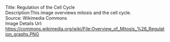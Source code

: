 Title: Regulation of the Cell Cycle\
Description:This image overviews mitosis and the cell cycle.\
Source: Wikimedia Commons\
Image Details Url: https://commons.wikimedia.org/wiki/File:Overview_of_Mitosis_%26_Regulation_graphs.PNG